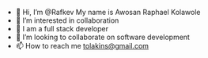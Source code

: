 - 👋 Hi, I’m @Rafkev My name is Awosan Raphael Kolawole
- 👀 I’m interested in collaboration 
- 🌱 I am a full stack developer
- 💞️ I’m looking to collaborate on software development 
- 📫 How to reach me tolakins@gmail.com 

<!---
Rafkev/Rafkev is a ✨ special ✨ repository because its `README.md` (this file) appears on your GitHub profile.
You can click the Preview link to take a look at your changes.
--->
